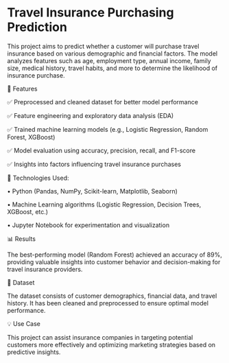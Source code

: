 # Travel Insurance Purchasing Prediction

This project aims to predict whether a customer will purchase travel insurance based on various demographic and financial factors. The model analyzes features such as age, employment type, annual income, family size, medical history, travel habits, and more to determine the likelihood of insurance purchase.

📌 Features

✅ Preprocessed and cleaned dataset for better model performance

✅ Feature engineering and exploratory data analysis (EDA)

✅ Trained machine learning models (e.g., Logistic Regression, Random Forest, XGBoost)

✅ Model evaluation using accuracy, precision, recall, and F1-score

✅ Insights into factors influencing travel insurance purchases


🚀 Technologies Used:

 •	Python (Pandas, NumPy, Scikit-learn, Matplotlib, Seaborn)
 
 •	Machine Learning algorithms (Logistic Regression, Decision Trees, XGBoost, etc.)
 
 •	Jupyter Notebook for experimentation and visualization

📊 Results

The best-performing model (Random Forest) achieved an accuracy of 89%, providing valuable insights into customer behavior and decision-making for travel insurance providers.

📁 Dataset

The dataset consists of customer demographics, financial data, and travel history. It has been cleaned and preprocessed to ensure optimal model performance.

💡 Use Case

This project can assist insurance companies in targeting potential customers more effectively and optimizing marketing strategies based on predictive insights.
